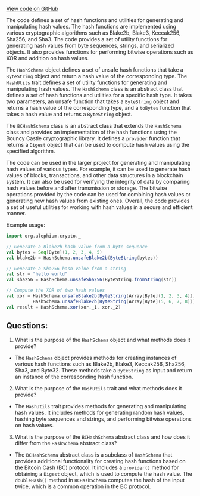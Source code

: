 [View code on GitHub](https://github.com/alephium/alephium/blob/master/crypto/src/main/scala/org/alephium/crypto/HashSchema.scala)

The code defines a set of hash functions and utilities for generating and manipulating hash values. The hash functions are implemented using various cryptographic algorithms such as Blake2b, Blake3, Keccak256, Sha256, and Sha3. The code provides a set of utility functions for generating hash values from byte sequences, strings, and serialized objects. It also provides functions for performing bitwise operations such as XOR and addition on hash values.

The `HashSchema` object defines a set of unsafe hash functions that take a `ByteString` object and return a hash value of the corresponding type. The `HashUtils` trait defines a set of utility functions for generating and manipulating hash values. The `HashSchema` class is an abstract class that defines a set of hash functions and utilities for a specific hash type. It takes two parameters, an unsafe function that takes a `ByteString` object and returns a hash value of the corresponding type, and a `toBytes` function that takes a hash value and returns a `ByteString` object.

The `BCHashSchema` class is an abstract class that extends the `HashSchema` class and provides an implementation of the hash functions using the Bouncy Castle cryptographic library. It defines a `provider` function that returns a `Digest` object that can be used to compute hash values using the specified algorithm.

The code can be used in the larger project for generating and manipulating hash values of various types. For example, it can be used to generate hash values of blocks, transactions, and other data structures in a blockchain system. It can also be used for verifying the integrity of data by comparing hash values before and after transmission or storage. The bitwise operations provided by the code can be used for combining hash values or generating new hash values from existing ones. Overall, the code provides a set of useful utilities for working with hash values in a secure and efficient manner. 

Example usage:

```scala
import org.alephium.crypto._

// Generate a Blake2b hash value from a byte sequence
val bytes = Seq[Byte](1, 2, 3, 4, 5)
val blake2b = HashSchema.unsafeBlake2b(ByteString(bytes))

// Generate a Sha256 hash value from a string
val str = "hello world"
val sha256 = HashSchema.unsafeSha256(ByteString.fromString(str))

// Compute the XOR of two hash values
val xor = HashSchema.unsafeBlake2b(ByteString(Array[Byte](1, 2, 3, 4))) 
          HashSchema.unsafeBlake2b(ByteString(Array[Byte](5, 6, 7, 8)))
val result = HashSchema.xor(xor._1, xor._2)
```
## Questions: 
 1. What is the purpose of the `HashSchema` object and what methods does it provide?
- The `HashSchema` object provides methods for creating instances of various hash functions such as Blake2b, Blake3, Keccak256, Sha256, Sha3, and Byte32. These methods take a `ByteString` as input and return an instance of the corresponding hash function.

2. What is the purpose of the `HashUtils` trait and what methods does it provide?
- The `HashUtils` trait provides methods for generating and manipulating hash values. It includes methods for generating random hash values, hashing byte sequences and strings, and performing bitwise operations on hash values.

3. What is the purpose of the `BCHashSchema` abstract class and how does it differ from the `HashSchema` abstract class?
- The `BCHashSchema` abstract class is a subclass of `HashSchema` that provides additional functionality for creating hash functions based on the Bitcoin Cash (BC) protocol. It includes a `provider()` method for obtaining a `Digest` object, which is used to compute the hash value. The `doubleHash()` method in `BCHashSchema` computes the hash of the input twice, which is a common operation in the BC protocol.